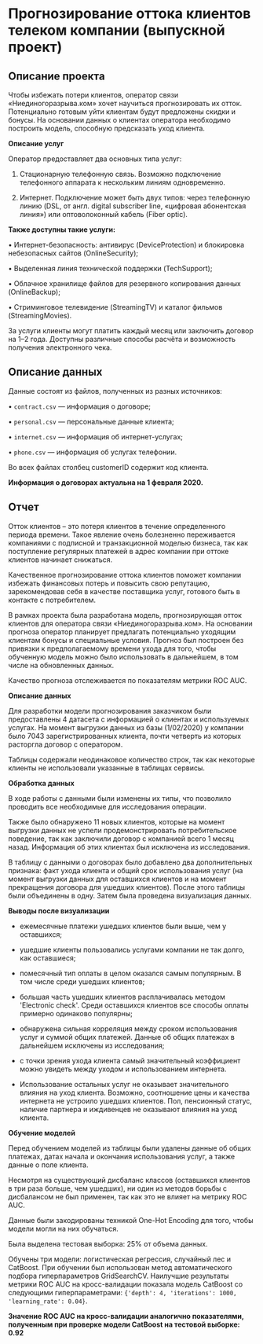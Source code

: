 # Прогнозирование оттока клиентов телеком компании (выпускной проект)
## Описание проекта 
Чтобы избежать потери клиентов, оператор связи «Ниединогоразрыва.ком» хочет научиться прогнозировать их отток. 
Потенциально готовым уйти клиентам будут предложены скидки и бонусы. 
На основании данных о клиентах оператора необходимо построить модель, способную предсказать уход клиента. 

**Описание услуг**

Оператор предоставляет два основных типа услуг:

1.	Стационарную телефонную связь. Возможно подключение телефонного аппарата к нескольким линиям одновременно.

2.	Интернет. Подключение может быть двух типов: через телефонную линию (DSL, от англ. digital subscriber line, «цифровая абонентская линия») или оптоволоконный кабель (Fiber optic).

**Также доступны такие услуги:**

•	Интернет-безопасность: антивирус (DeviceProtection) и блокировка небезопасных сайтов (OnlineSecurity);

•	Выделенная линия технической поддержки (TechSupport);

•	Облачное хранилище файлов для резервного копирования данных (OnlineBackup);

•	Стриминговое телевидение (StreamingTV) и каталог фильмов (StreamingMovies).

За услуги клиенты могут платить каждый месяц или заключить договор на 1–2 года. Доступны различные способы расчёта и возможность получения электронного чека.

## Описание данных 
Данные состоят из файлов, полученных из разных источников:

•	`contract.csv` — информация о договоре;

•	`personal.csv` — персональные данные клиента;

•	`internet.csv` — информация об интернет-услугах;

•	`phone.csv` — информация об услугах телефонии.

Во всех файлах столбец customerID содержит код клиента.

**Информация о договорах актуальна на 1 февраля 2020.**

## Отчет
Отток клиентов – это потеря клиентов в течение определенного периода времени. Такое явление очень болезненно переживается компаниями с подписной и транзакционной моделью бизнеса, так как поступление регулярных платежей в адрес компании при оттоке клиентов начинает снижаться. 

Качественное прогнозирование оттока клиентов поможет компании избежать финансовых потерь и повысить свою репутацию, зарекомендовав себя в качестве поставщика услуг, готового быть в контакте с потребителем. 

В рамках проекта была разработана модель, прогнозирующая отток клиентов для оператора связи «Ниединогоразрыва.ком». На основании прогноза оператор планирует предлагать потенциально уходящим клиентам бонусы и специальные условия. Прогноз был построен без привязки к предполагаемому времени ухода для того, чтобы обученную модель можно было использовать в дальнейшем, в том числе на обновленных данных. 

Качество прогноза отслеживается по показателям метрики ROC AUC. 

**Описание данных**

Для разработки модели прогнозирования заказчиком были предоставлены 4 датасета с информацией о клиентах и используемых услугах. На момент выгрузки данных из базы (1/02/2020) у компании было 7043 зарегистрированных клиента, почти четверть из которых расторгла договор с оператором. 

Таблицы содержали неодинаковое количество строк, так как некоторые клиенты не использовали указанные в таблицах сервисы. 

**Обработка данных**

В ходе работы с данными были изменены их типы, что позволило проводить все необходимые для исследования операции. 

Также было обнаружено 11 новых клиентов, которые на момент выгрузки данных не успели продемонстрировать потребительское поведение, так как заключили договор с компанией всего 1 месяц назад. Информация об этих клиентах был исключена из исследования.

В таблицу с данными о договорах было добавлено два дополнительных признака: факт ухода клиента и общий срок использования услуг (на момент выгрузки данных для оставшихся клиентов и на момент прекращения договора для ушедших клиентов). После этого таблицы были объединены в одну. Затем была проведена визуализация данных. 

**Выводы после визуализации**

- ежемесячные платежи ушедших клиентов были выше, чем у оставшихся;

- ушедшие клиенты пользовались услугами компании не так долго, как оставшиеся;

- помесячный тип оплаты в целом оказался самым популярным. В том числе среди ушедших клиентов;

- большая часть ушедших клиентов расплачивалась методом 'Electronic check'. Среди оставшихся клиентов все способы оплаты примерно одинаково популярны;

- обнаружена сильная корреляция между сроком использования услуг и суммой общих платежей. Данные об общих платежах в дальнейшем исключены из исследования;

- с точки зрения ухода клиента самый значительный коэффициент можно увидеть между уходом и использованием интернета. 
- Использование остальных услуг не оказывает значительного влияния на уход клиента. 
Возможно, соотношение цены и качества интернета не устроило ушедших клиентов. 
Пол, пенсионный статус, наличие партнера и иждивенцев не оказывают влияния на уход клиента.

**Обучение моделей** 

Перед обучением моделей из таблицы были удалены данные об общих платежах, датах начала и окончания использования услуг, а также данные о поле клиента.

Несмотря на существующий дисбаланс классов (оставшихся клиентов в три раза больше, чем ушедших), ни один из методов борьбы с дисбалансом не был применен, так как это не влияет на метрику ROC AUC. 

Данные были закодированы техникой One-Hot Encoding для того, чтобы модели могли на них обучаться. 

Была выделена тестовая выборка: 25% от объема данных. 

Обучены три модели: логистическая регрессия, случайный лес и CatBoost. 
При обучении был использован метод автоматического подбора гиперпараметров GridSearchCV. 
Наилучшие результаты метрики ROC AUC на кросс-валидации показала модель CatBoost со следующими гиперпараметрами: `{'depth': 4, 'iterations': 1000, 'learning_rate': 0.04}`. 

**Значение ROC AUC на кросс-валидации аналогично показателями, полученным при проверке модели CatBoost на тестовой выборке: 0.92** 
